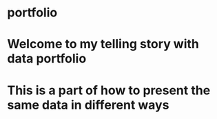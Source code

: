 # portfolio
# Welcome to my telling story with data portfolio
# This is a part of how to present the same data in different ways 

